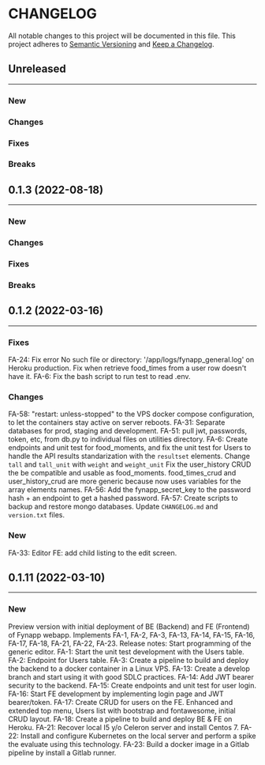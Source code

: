 # CHANGELOG

All notable changes to this project will be documented in this file.
This project adheres to [Semantic Versioning](http://semver.org/) and [Keep a Changelog](http://keepachangelog.com/).


## Unreleased
---

### New

### Changes

### Fixes

### Breaks


## 0.1.3 (2022-08-18)
---

### New

### Changes

### Fixes

### Breaks


## 0.1.2 (2022-03-16)
---

### Fixes
FA-24: Fix error No such file or directory: '/app/logs/fynapp_general.log' on Heroku production.
Fix when retrieve food_times from a user row doesn't have it.
FA-6: Fix the bash script to run test to read .env.

### Changes
FA-58: "restart: unless-stopped" to the VPS docker compose configuration, to let the containers stay active on server reboots.
FA-31: Separate databases for prod, staging and development.
FA-51: pull jwt, passwords, token, etc, from db.py to individual files on utilities directory.
FA-6: Create endpoints and unit test for food_moments, and fix the unit test for Users to handle the API results standarization with the `resultset` elements.
Change `tall` and `tall_unit` with `weight` and `weight_unit`
Fix the user_history CRUD the be compatible and usable as food_moments.
food_times_crud and user_history_crud are more generic because now uses variables for the array elements names.
FA-56: Add the fynapp_secret_key to the password hash + an endpoint to get a hashed password.
FA-57: Create scripts to backup and restore mongo databases.
Update `CHANGELOG.md` and `version.txt` files.

### New
FA-33: Editor FE: add child listing to the edit screen.


## 0.1.11 (2022-03-10)
---

### New
Preview version with initial deployment of BE (Backend) and FE (Frontend) of Fynapp webapp.
Implements FA-1, FA-2, FA-3, FA-13, FA-14, FA-15, FA-16, FA-17, FA-18, FA-21, FA-22, FA-23.
Release notes:
Start programming of the generic editor.
FA-1: Start the unit test development with the Users table.
FA-2: Endpoint for Users table.
FA-3: Create a pipeline to build and deploy the backend to a docker container in a Linux VPS.
FA-13: Create a develop branch and start using it with good SDLC practices.
FA-14: Add JWT bearer security to the backend.
FA-15: Create endpoints and unit test for user login.
FA-16: Start FE development by implementing login page and JWT bearer/token.
FA-17: Create CRUD for users on the FE. Enhanced and extended top menu, Users list with bootstrap and fontawesome, initial CRUD layout.
FA-18: Create a pipeline to build and deploy BE & FE on Heroku.
FA-21: Recover local I5 y/o Celeron server and install Centos 7.
FA-22: Install and configure Kubernetes on the local server and perform a spike the evaluate using this technology.
FA-23: Build a docker image in a Gitlab pipeline by install a Gitlab runner.
